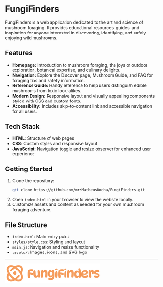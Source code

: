 # FungiFinders

FungiFinders is a web application dedicated to the art and science of mushroom foraging. It provides educational resources, guides, and inspiration for anyone interested in discovering, identifying, and safely enjoying wild mushrooms.

## Features
- **Homepage:** Introduction to mushroom foraging, the joys of outdoor exploration, botanical expertise, and culinary delights.
- **Navigation:** Explore the Discover page, Mushroom Guide, and FAQ for foraging tips and safety information.
- **Reference Guide:** Handy reference to help users distinguish edible mushrooms from toxic look-alikes.
- **Modern Design:** Responsive layout and visually appealing components styled with CSS and custom fonts.
- **Accessibility:** Includes skip-to-content link and accessible navigation for all users.

## Tech Stack
- **HTML**: Structure of web pages
- **CSS**: Custom styles and responsive layout
- **JavaScript**: Navigation toggle and resize observer for enhanced user experience

## Getting Started
1. Clone the repository:
   ```bash
   git clone https://github.com/mrsMatheusRocha/FungiFinders.git
   ```
2. Open `index.html` in your browser to view the website locally.
3. Customize assets and content as needed for your own mushroom foraging adventure.

## File Structure
- `index.html`: Main entry point
- `styles/style.css`: Styling and layout
- `main.js`: Navigation and resize functionality
- `assets/`: Images, icons, and SVG logo
---
![FungiFinders Logo](assets/fungi-finders.svg)
